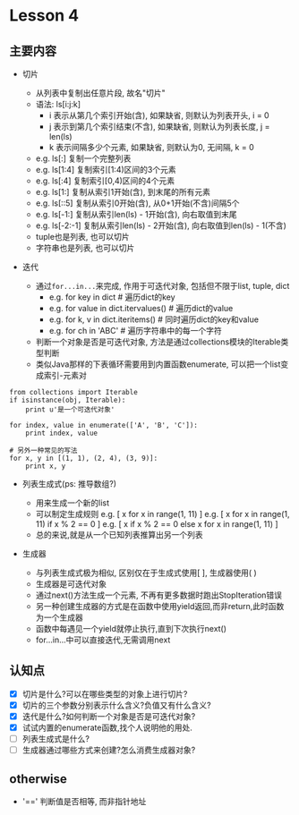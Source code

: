 # Lesson 4

## 主要内容

- 切片
    - 从列表中复制出任意片段, 故名"切片"
    - 语法: ls[i:j:k]
        - i 表示从第几个索引开始(含), 如果缺省, 则默认为列表开头, i = 0
        - j 表示到第几个索引结束(不含), 如果缺省, 则默认为列表长度, j = len(ls)
        - k 表示间隔多少个元素, 如果缺省, 则默认为0, 无间隔, k = 0
    - e.g. ls[:] 复制一个完整列表
    - e.g. ls[1:4] 复制索引[1:4)区间的3个元素
    - e.g. ls[:4] 复制索引[0,4)区间的4个元素
    - e.g. ls[1:] 复制从索引1开始(含), 到末尾的所有元素
    - e.g. ls[::5] 复制从索引0开始(含), 从0+1开始(不含)间隔5个
    - e.g. ls[-1:] 复制从索引len(ls) - 1开始(含), 向右取值到末尾
    - e.g. ls[-2:-1] 复制从索引len(ls) - 2开始(含), 向右取值到len(ls) - 1(不含)
    - tuple也是列表, 也可以切片
    - 字符串也是列表, 也可以切片

- 迭代
    - 通过`for...in...`来完成, 作用于可迭代对象, 包括但不限于list, tuple, dict
        - e.g. for key in dict                  # 遍历dict的key
        - e.g. for value in dict.itervalues()   # 遍历dict的value
        - e.g. for k, v in dict.iteritems()     # 同时遍历dict的key和value
        - e.g. for ch in 'ABC'                  # 遍历字符串中的每一个字符
    - 判断一个对象是否是可迭代对象, 方法是通过collections模块的Iterable类型判断
    - 类似Java那样的下表循环需要用到内置函数enumerate, 可以把一个list变成索引-元素对

```
from collections import Iterable
if isinstance(obj, Iterable):
    print u'是一个可迭代对象'
```

```
for index, value in enumerate(['A', 'B', 'C']):
    print index, value

# 另外一种常见的写法
for x, y in [(1, 1), (2, 4), (3, 9)]:
    print x, y
```

- 列表生成式(ps: 推导数组?)
    - 用来生成一个新的list
    - 可以制定生成规则
        e.g. [ x for x in range(1, 11) ]
        e.g. [ x for x in range(1, 11) if x % 2 == 0 ]
        e.g. [ x if x % 2 == 0 else x for x in range(1, 11) ]
    - 总的来说,就是从一个已知列表推算出另一个列表

- 生成器
    - 与列表生成式极为相似, 区别仅在于生成式使用[  ], 生成器使用(  )
    - 生成器是可迭代对象
    - 通过next()方法生成一个元素, 不再有更多数据时跑出StopIteration错误
    - 另一种创建生成器的方式是在函数中使用yield返回,而非return,此时函数为一个生成器
    - 函数中每遇见一个yield就停止执行,直到下次执行next()
    - for...in...中可以直接迭代,无需调用next

## 认知点

- [x] 切片是什么?可以在哪些类型的对象上进行切片?
- [x] 切片的三个参数分别表示什么含义?负值又有什么含义?
- [x] 迭代是什么?如何判断一个对象是否是可迭代对象?
- [x] 试试内置的enumerate函数,找个人说明他的用处.
- [ ] 列表生成式是什么?
- [ ] 生成器通过哪些方式来创建?怎么消费生成器对象?

## otherwise

- '==' 判断值是否相等, 而非指针地址
